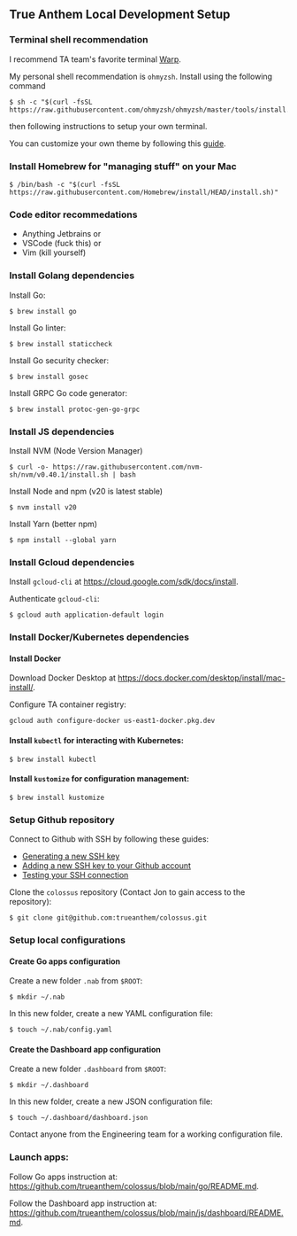 ## True Anthem Local Development Setup

### Terminal shell recommendation

I recommend TA team's favorite terminal [Warp](https://www.warp.dev/).

My personal shell recommendation is `ohmyzsh`. Install using the following command

```shell
$ sh -c "$(curl -fsSL https://raw.githubusercontent.com/ohmyzsh/ohmyzsh/master/tools/install.sh)"
```

then following instructions to setup your own terminal.

You can customize your own theme by following this [guide](https://github.com/ohmyzsh/ohmyzsh/wiki/Themes).

### Install Homebrew for "managing stuff" on your Mac

```shell
$ /bin/bash -c "$(curl -fsSL https://raw.githubusercontent.com/Homebrew/install/HEAD/install.sh)"
```

### Code editor recommedations

- Anything Jetbrains or
- VSCode (fuck this) or
- Vim (kill yourself)

### Install Golang dependencies

Install Go:

```shell
$ brew install go
```

Install Go linter:

```shell
$ brew install staticcheck
```

Install Go security checker:

```shell
$ brew install gosec
```

Install GRPC Go code generator:

```shell
$ brew install protoc-gen-go-grpc
```

### Install JS dependencies

Install NVM (Node Version Manager)

```shell
$ curl -o- https://raw.githubusercontent.com/nvm-sh/nvm/v0.40.1/install.sh | bash
```

Install Node and npm (v20 is latest stable)

```shell
$ nvm install v20
```

Install Yarn (better npm)

```shell
$ npm install --global yarn
```

### Install Gcloud dependencies

Install `gcloud-cli` at https://cloud.google.com/sdk/docs/install.

Authenticate `gcloud-cli`:

```shell
$ gcloud auth application-default login
```

### Install Docker/Kubernetes dependencies

#### Install Docker

Download Docker Desktop at https://docs.docker.com/desktop/install/mac-install/.

Configure TA container registry:
```$
gcloud auth configure-docker us-east1-docker.pkg.dev
```

#### Install `kubectl` for interacting with Kubernetes:

```shell
$ brew install kubectl
```

#### Install `kustomize` for configuration management:

```shell
$ brew install kustomize
```

### Setup Github repository

Connect to Github with SSH by following these guides:

- [Generating a new SSH key](https://docs.github.com/en/authentication/connecting-to-github-with-ssh/generating-a-new-ssh-key-and-adding-it-to-the-ssh-agent)
- [Adding a new SSH key to your Github account](https://docs.github.com/en/authentication/connecting-to-github-with-ssh/generating-a-new-ssh-key-and-adding-it-to-the-ssh-agent)
- [Testing your SSH connection](https://docs.github.com/en/authentication/connecting-to-github-with-ssh/testing-your-ssh-connection)

Clone the `colossus` repository (Contact Jon to gain access to the repository):

```shell
$ git clone git@github.com:trueanthem/colossus.git
```

### Setup local configurations

#### Create Go apps configuration

Create a new folder `.nab` from `$ROOT`:

```shell
$ mkdir ~/.nab
```

In this new folder, create a new YAML configuration file:

```shell
$ touch ~/.nab/config.yaml
```

#### Create the Dashboard app configuration

Create a new folder `.dashboard` from `$ROOT`:

```shell
$ mkdir ~/.dashboard
```

In this new folder, create a new JSON configuration file:

```shell
$ touch ~/.dashboard/dashboard.json
```

Contact anyone from the Engineering team for a working configuration file.

### Launch apps:

Follow Go apps instruction at: https://github.com/trueanthem/colossus/blob/main/go/README.md.

Follow the Dashboard app instruction at: https://github.com/trueanthem/colossus/blob/main/js/dashboard/README.md.

